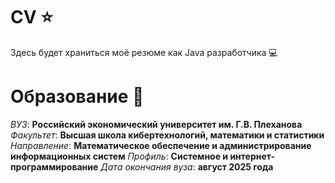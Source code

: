 # CV :star:
Здесь будет храниться моё резюме как Java разработчика :computer:

# Образование :closed_book:
*ВУЗ*: **Российский экономический университет им. Г.В. Плеханова**
*Факультет*: **Высшая школа кибертехнологий, математики и статистики**
*Направление*: **Математическое обеспечение и администрирование информационных систем**
*Профиль*: **Системное и интернет-программирование**
*Дата окончания вуза*: **август 2025 года**
